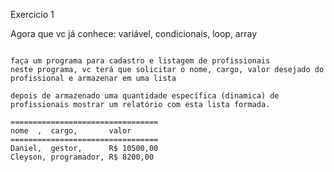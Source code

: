 Exercicio 1

Agora que vc já conhece:
variável, condicionais, loop, array
```

faça um programa para cadastro e listagem de profissionais
neste programa, vc terá que solicitar o nome, cargo, valor desejado do profissional e armazenar em uma lista

depois de armazenado uma quantidade específica (dinamica) de profissionais mostrar um relatório com esta lista formada.

=================================
nome  ,  cargo,       valor
=================================
Daniel,  gestor,      R$ 10500,00
Cleyson, programador, R$ 8200,00
```